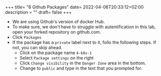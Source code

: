 +++
title= "6 Github Packages"
date= 2022-04-06T20:33:12+02:00
description = ""
draft= false
+++

- We are using Github's version of docker Hub. 
- To make sure, we don't have to struggle with autentification in this lab, open your forked repository on github.com.
- Click `Packages`
- If the package has a `private` label next to it, follo the following steps. If not, you can skip ahead.
    - Click on the package name `4-k8s-1`
    - Select `Package settings` on the right
    - Click `Change visibility` in the `Danger Zone` area in the bottom.
    - Change to `public` and type in the text that you prompted for.

